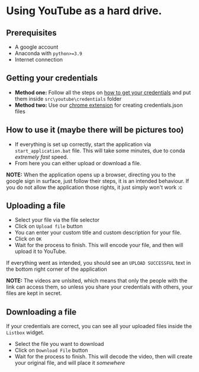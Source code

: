 Using YouTube as a hard drive.
==============================

Prerequisites
-------------

 - A google account
 - Anaconda with `python>=3.9`
 - Internet connection

Getting your credentials
------------------------

 - **Method one:** Follow all the steps on [how to get your credentials](https://github.com/srchd/using-yt-as-a-hard-drive/tree/main/src/youtube/credentials#readme) and put them inside `src\youtube\credentials` folder
 - **Method two:** Use our [chrome extension](https://github.com/srchd/using-yt-as-a-hard-drive/tree/main/src/chrome_ext_create_project) for creating credentials.json files

How to use it (maybe there will be pictures too)
-------------

 - If everything is set up correctly, start the application via `start_application.bat` file. This will take some minutes, due to conda *extremely fast* speed.
 - From here you can either upload or download a file.

**NOTE:** When the application opens up a browser, directing you to the google sign in surface, just follow their steps, it is an intended behaviour. If you do not allow the application those rights, it just simply won't work :c

Uploading a file
----------------

 - Select your file via the file selector
 - Click on `Upload file` button
 - You can enter your custom title and custom description for your file.
 - Click on `OK`
 - Wait for the process to finish. This will encode your file, and then will upload it to YouTube.

If everything went as intended, you should see an `UPLOAD SUCCESSFUL` text in the bottom right corner of the application

**NOTE:** The videos are unlsited, which means that only the people with the link can access them, so unless you share your credentials with others, your files are kept in secret.

Downloading a file
------------------

If your credentials are correct, you can see all your uploaded files inside the `Listbox` widget.

 - Select the file you want to download
 - Click on `Download File` button
 - Wait for the process to finish. This will decode the video, then will create your original file, and will place it *somewhere*